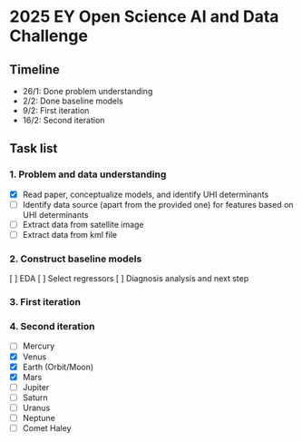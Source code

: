# 2025 EY Open Science AI and Data Challenge

## Timeline
- 26/1: Done problem understanding
- 2/2: Done baseline models
- 9/2: First iteration 
- 16/2: Second iteration

## Task list

### 1. Problem and data understanding
- [x] Read paper, conceptualize models, and identify UHI determinants
- [ ] Identify data source (apart from the provided one) for features based on UHI determinants
- [ ] Extract data from satellite image
- [ ] Extract data from kml file

### 2. Construct baseline models
[ ] EDA
[ ] Select regressors
[ ] Diagnosis analysis and next step

### 3. First iteration

### 4. Second iteration
- [ ] Mercury
- [x] Venus
- [x] Earth (Orbit/Moon)
- [x] Mars
- [ ] Jupiter
- [ ] Saturn
- [ ] Uranus
- [ ] Neptune
- [ ] Comet Haley
